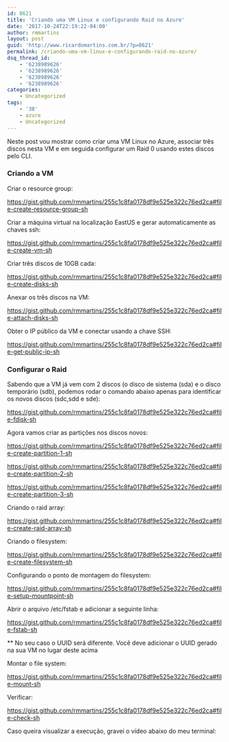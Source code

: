 ```yaml
---
id: 8621
title: 'Criando uma VM Linux e configurando Raid no Azure'
date: '2017-10-24T22:19:22-04:00'
author: rmmartins
layout: post
guid: 'http://www.ricardomartins.com.br/?p=8621'
permalink: /criando-uma-vm-linux-e-configurando-raid-no-azure/
dsq_thread_id:
    - '6238989626'
    - '6238989626'
    - '6238989626'
    - '6238989626'
categories:
    - Uncategorized
tags:
    - '38'
    - azure
    - Uncategorized
---
```


Neste post vou mostrar como criar uma VM Linux no Azure, associar três discos nesta VM e em seguida configurar um Raid 0 usando estes discos pelo CLI.

### Criando a VM

Criar o resource group:

https://gist.github.com/rmmartins/255c1c8fa0178df9e525e322c76ed2ca#file-create-resource-group-sh

Criar a máquina virtual na localização EastUS e gerar automaticamente as chaves ssh:

https://gist.github.com/rmmartins/255c1c8fa0178df9e525e322c76ed2ca#file-create-vm-sh

Criar três discos de 10GB cada:

https://gist.github.com/rmmartins/255c1c8fa0178df9e525e322c76ed2ca#file-create-disks-sh

Anexar os três discos na VM:

https://gist.github.com/rmmartins/255c1c8fa0178df9e525e322c76ed2ca#file-attach-disks-sh

Obter o IP público da VM e conectar usando a chave SSH:

https://gist.github.com/rmmartins/255c1c8fa0178df9e525e322c76ed2ca#file-get-public-ip-sh

### Configurar o Raid

Sabendo que a VM já vem com 2 discos (o disco de sistema (sda) e o disco temporário (sdb), podemos rodar o comando abaixo apenas para identificar os novos discos (sdc,sdd e sde):

https://gist.github.com/rmmartins/255c1c8fa0178df9e525e322c76ed2ca#file-fdisk-sh

Agora vamos criar as partições nos discos novos:

https://gist.github.com/rmmartins/255c1c8fa0178df9e525e322c76ed2ca#file-create-partition-1-sh

https://gist.github.com/rmmartins/255c1c8fa0178df9e525e322c76ed2ca#file-create-partition-2-sh

https://gist.github.com/rmmartins/255c1c8fa0178df9e525e322c76ed2ca#file-create-partition-3-sh

Criando o raid array:

https://gist.github.com/rmmartins/255c1c8fa0178df9e525e322c76ed2ca#file-create-raid-array-sh

Criando o filesystem:

https://gist.github.com/rmmartins/255c1c8fa0178df9e525e322c76ed2ca#file-create-filesystem-sh

Configurando o ponto de montagem do filesystem:

https://gist.github.com/rmmartins/255c1c8fa0178df9e525e322c76ed2ca#file-setup-mountpoint-sh

Abrir o arquivo /etc/fstab e adicionar a seguinte linha:

https://gist.github.com/rmmartins/255c1c8fa0178df9e525e322c76ed2ca#file-fstab-sh

\*\* No seu caso o UUID será diferente. Você deve adicionar o UUID gerado na sua VM no lugar deste acima

Montar o file system:

https://gist.github.com/rmmartins/255c1c8fa0178df9e525e322c76ed2ca#file-mount-sh

Verificar:

https://gist.github.com/rmmartins/255c1c8fa0178df9e525e322c76ed2ca#file-check-sh

Caso queira visualizar a execução, gravei o vídeo abaixo do meu terminal:

<script async="" id="asciicast-143993" src="https://asciinema.org/a/143993.js"></script>